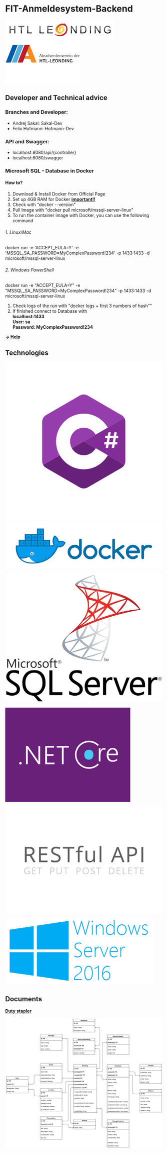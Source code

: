 # FIT-Anmeldesystem-Backend

![htlleondinglogo](.\images\htlleondinglogo.png)		
![absedv_logo](images\absedv_logo.png)

## Developer and Technical advice

### Branches and Developer:

- Andrej Sakal: Sakal-Dev
- Felix Hofmann: Hofmann-Dev

### API and Swagger:

- localhost:8080/api/{controller}
- localhost:8080/swagger

### Microsoft SQL - Database in Docker

#### How to?

1. Download & Install Docker from Official Page
2. Set up 4GB RAM for Docker <b><u>important!!</u></b>
3. Check with "docker --version"
4. Pull Image with "docker pull microsoft/mssql-server-linux"
5. To run the container image with Docker, you can use the following command

###### 1. Linux/Mac <br>

docker run -e 'ACCEPT_EULA=Y' -e 'MSSQL_SA_PASSWORD=MyComplexPassword!234'  -p 1433:1433 -d microsoft/mssql-server-linux

###### 2. Windows PowerShell <br>

docker run -e "ACCEPT_EULA=Y" -e "MSSQL_SA_PASSWORD=MyComplexPassword!234" -p 1433:1433 -d microsoft/mssql-server-linux

1. Check logs of the run with "docker logs + first 3 numbers of hash""
2. If finished connect to Database with <br><b>localhost:1433</b> <br><b>User: sa <br>Password: MyComplexPassword!234

<a href="https://docs.microsoft.com/en-us/sql/linux/quickstart-install-connect-docker">-> Help</a>



## Technologies

![csharp-e7b8fcd4ce](images\csharp-e7b8fcd4ce.png)![docker_twitter_share](images\docker_twitter_share.png)



![mssql-server](images\mssql-server.png)

![net-core-logo-proposal](images\net-core-logo-proposal.jpg)

![restfulapi](images\restfulapi.jpg)

![windows-server-2016](images\windows-server-2016.png)

## Documents



<a href="https://www.dropbox.com/s/dvcypwakozlgwse/FITLOG_Pflichtenheft.docx?dl=0">Duty stapler</a>

![FIT_ERD](images\FIT_ERD.png)



